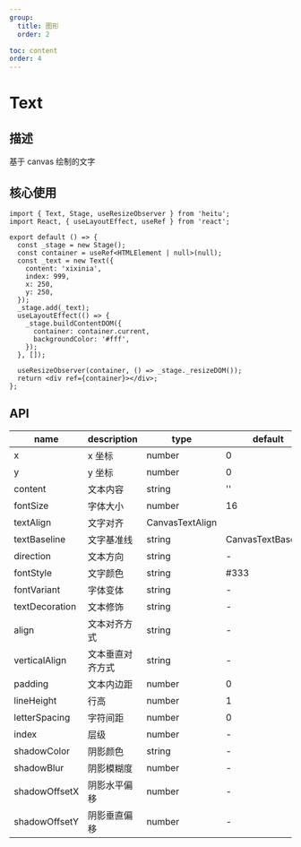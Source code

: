 ```yaml
---
group:
  title: 图形
  order: 2

toc: content
order: 4
---
```


# Text

## 描述

基于 canvas 绘制的文字

## 核心使用

```tsx
import { Text, Stage, useResizeObserver } from 'heitu';
import React, { useLayoutEffect, useRef } from 'react';

export default () => {
  const _stage = new Stage();
  const container = useRef<HTMLElement | null>(null);
  const _text = new Text({
    content: 'xixinia',
    index: 999,
    x: 250,
    y: 250,
  });
  _stage.add(_text);
  useLayoutEffect(() => {
    _stage.buildContentDOM({
      container: container.current,
      backgroundColor: '#fff',
    });
  }, []);

  useResizeObserver(container, () => _stage._resizeDOM());
  return <div ref={container}></div>;
};
```

## API

| name           | description      | type            | default            |
| -------------- | ---------------- | --------------- | ------------------ |
| x              | x 坐标           | number          | 0                  |
| y              | y 坐标           | number          | 0                  |
| content        | 文本内容         | string          | ''                 |
| fontSize       | 字体大小         | number          | 16                 |
| textAlign      | 文字对齐         | CanvasTextAlign |                    |
| textBaseline   | 文字基准线       | string          | CanvasTextBaseline |
| direction      | 文本方向         | string          | -                  |
| fontStyle      | 文字颜色         | string          | #333               |
| fontVariant    | 字体变体         | string          | -                  |
| textDecoration | 文本修饰         | string          | -                  |
| align          | 文本对齐方式     | string          | -                  |
| verticalAlign  | 文本垂直对齐方式 | string          | -                  |
| padding        | 文本内边距       | number          | 0                  |
| lineHeight     | 行高             | number          | 1                  |
| letterSpacing  | 字符间距         | number          | 0                  |
| index          | 层级             | number          | -                  |
| shadowColor    | 阴影颜色         | string          | -                  |
| shadowBlur     | 阴影模糊度       | number          | -                  |
| shadowOffsetX  | 阴影水平偏移     | number          | -                  |
| shadowOffsetY  | 阴影垂直偏移     | number          | -                  |
